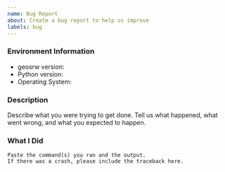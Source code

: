 ```yaml
---
name: Bug Report
about: Create a bug report to help us improve
labels: bug
---
```


<!-- Please search existing issues to avoid creating duplicates. -->

### Environment Information

-   geosrw version:
-   Python version:
-   Operating System:

### Description

Describe what you were trying to get done.
Tell us what happened, what went wrong, and what you expected to happen.

### What I Did

```
Paste the command(s) you ran and the output.
If there was a crash, please include the traceback here.
```
